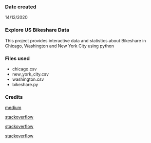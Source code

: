 ### Date created
14/12/2020

### Explore US Bikeshare Data
This project provides interactive data and statistics about Bikeshare in Chicago, Washington and New York City using python


### Files used
- chicago.csv
- new_york_city.csv
- washington.csv
- bikeshare.py

### Credits
[medium](https://medium.com/towards-artificial-intelligence/efficient-pandas-using-chunksize-for-large-data-sets-c66bf3037f93)

[stackoverflow](https://stackoverflow.com/questions/48590268/pandas-get-the-most-frequent-values-of-a-column/48590361)

[stackoverflow](https://stackoverflow.com/questions/21291259/convert-floats-to-ints-in-pandas)

[stackoverflow](https://stackoverflow.com/questions/19377969/combine-two-columns-of-text-in-pandas-dataframe)
